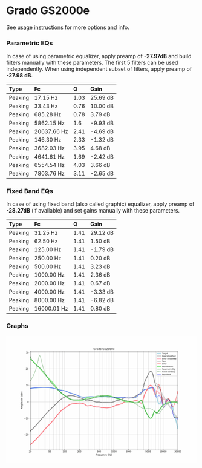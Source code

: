 # Grado GS2000e
See [usage instructions](https://github.com/jaakkopasanen/AutoEq#usage) for more options and info.

### Parametric EQs
In case of using parametric equalizer, apply preamp of **-27.97dB** and build filters manually
with these parameters. The first 5 filters can be used independently.
When using independent subset of filters, apply preamp of **-27.98 dB**.

| Type    | Fc          |    Q | Gain     |
|:--------|:------------|:-----|:---------|
| Peaking | 17.15 Hz    | 1.03 | 25.69 dB |
| Peaking | 33.43 Hz    | 0.76 | 10.00 dB |
| Peaking | 685.28 Hz   | 0.78 | 3.79 dB  |
| Peaking | 5862.15 Hz  | 1.6  | -9.93 dB |
| Peaking | 20637.66 Hz | 2.41 | -4.69 dB |
| Peaking | 146.30 Hz   | 2.33 | -1.32 dB |
| Peaking | 3682.03 Hz  | 3.95 | 4.68 dB  |
| Peaking | 4641.61 Hz  | 1.69 | -2.42 dB |
| Peaking | 6554.54 Hz  | 4.03 | 3.66 dB  |
| Peaking | 7803.76 Hz  | 3.11 | -2.65 dB |

### Fixed Band EQs
In case of using fixed band (also called graphic) equalizer, apply preamp of **-28.27dB**
(if available) and set gains manually with these parameters.

| Type    | Fc          |    Q | Gain     |
|:--------|:------------|:-----|:---------|
| Peaking | 31.25 Hz    | 1.41 | 29.12 dB |
| Peaking | 62.50 Hz    | 1.41 | 1.50 dB  |
| Peaking | 125.00 Hz   | 1.41 | -1.79 dB |
| Peaking | 250.00 Hz   | 1.41 | 0.20 dB  |
| Peaking | 500.00 Hz   | 1.41 | 3.23 dB  |
| Peaking | 1000.00 Hz  | 1.41 | 2.36 dB  |
| Peaking | 2000.00 Hz  | 1.41 | 0.67 dB  |
| Peaking | 4000.00 Hz  | 1.41 | -3.33 dB |
| Peaking | 8000.00 Hz  | 1.41 | -6.82 dB |
| Peaking | 16000.01 Hz | 1.41 | 0.80 dB  |

### Graphs
![](./Grado%20GS2000e.png)